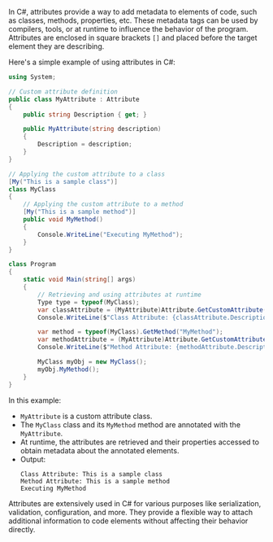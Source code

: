 In C#, attributes provide a way to add metadata to elements of code, such as classes, methods, properties, etc. These metadata tags can be used by compilers, tools, or at runtime to influence the behavior of the program. Attributes are enclosed in square brackets `[]` and placed before the target element they are describing.

Here's a simple example of using attributes in C#:

```csharp
using System;

// Custom attribute definition
public class MyAttribute : Attribute
{
    public string Description { get; }

    public MyAttribute(string description)
    {
        Description = description;
    }
}

// Applying the custom attribute to a class
[My("This is a sample class")]
class MyClass
{
    // Applying the custom attribute to a method
    [My("This is a sample method")]
    public void MyMethod()
    {
        Console.WriteLine("Executing MyMethod");
    }
}

class Program
{
    static void Main(string[] args)
    {
        // Retrieving and using attributes at runtime
        Type type = typeof(MyClass);
        var classAttribute = (MyAttribute)Attribute.GetCustomAttribute(type, typeof(MyAttribute));
        Console.WriteLine($"Class Attribute: {classAttribute.Description}");

        var method = typeof(MyClass).GetMethod("MyMethod");
        var methodAttribute = (MyAttribute)Attribute.GetCustomAttribute(method, typeof(MyAttribute));
        Console.WriteLine($"Method Attribute: {methodAttribute.Description}");

        MyClass myObj = new MyClass();
        myObj.MyMethod();
    }
}
```

In this example:
- `MyAttribute` is a custom attribute class.
- The `MyClass` class and its `MyMethod` method are annotated with the `MyAttribute`.
- At runtime, the attributes are retrieved and their properties accessed to obtain metadata about the annotated elements.
- Output:
  ```
  Class Attribute: This is a sample class
  Method Attribute: This is a sample method
  Executing MyMethod
  ```

Attributes are extensively used in C# for various purposes like serialization, validation, configuration, and more. They provide a flexible way to attach additional information to code elements without affecting their behavior directly.

